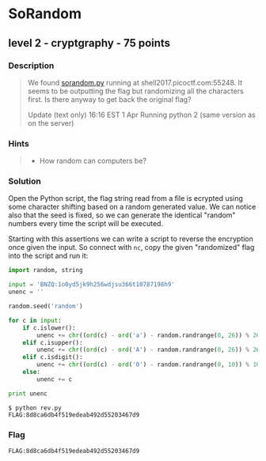 # SoRandom
## level 2 - cryptgraphy - 75 points

### Description
> We found [sorandom.py](./data/sorandom.py) running at shell2017.picoctf.com:55248. It seems to be outputting the flag but randomizing all the characters first. Is there anyway to get back the original flag?
> 
> Update (text only) 16:16 EST 1 Apr Running python 2 (same version as on the server)

### Hints
> * How random can computers be?

### Solution

Open the Python script, the flag string read from a file is ecrypted using some character shifting based on a random generated value. We can notice also that the seed is fixed, so we can generate the identical "random" numbers every time the script will be executed.

Starting with this assertions we can write a script to reverse the encryption once given the input. So connect with `nc`, copy the given "randomized" flag into the script and run it:

```python
import random, string

input = 'BNZQ:1o0yd5jk9h256wdjsu366t10787198h9'
unenc = ''

random.seed('random')

for c in input:
    if c.islower():
        unenc += chr((ord(c) - ord('a') - random.randrange(0, 26)) % 26 + ord('a'))
    elif c.isupper():
        unenc += chr((ord(c) - ord('A') - random.randrange(0, 26)) % 26 + ord('A'))
    elif c.isdigit():
        unenc += chr((ord(c) - ord('0') - random.randrange(0, 10)) % 10 + ord('0'))
    else:
        unenc += c

print unenc
```

```
$ python rev.py
FLAG:8d8ca6db4f519edeab492d55203467d9
```

### Flag
```
FLAG:8d8ca6db4f519edeab492d55203467d9
```